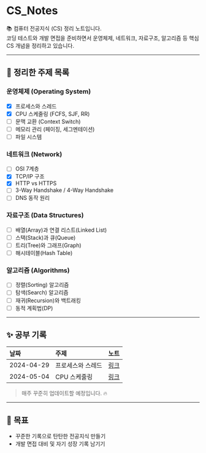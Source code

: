 # CS_Notes

📚 컴퓨터 전공지식 (CS) 정리 노트입니다.  
코딩 테스트와 개발 면접을 준비하면서 운영체제, 네트워크, 자료구조, 알고리즘 등 핵심 CS 개념을 정리하고 있습니다.

---

## 📌 정리한 주제 목록

### 운영체제 (Operating System)
- [X] 프로세스와 스레드
- [X] CPU 스케줄링 (FCFS, SJF, RR)
- [ ] 문맥 교환 (Context Switch)
- [ ] 메모리 관리 (페이징, 세그멘테이션)
- [ ] 파일 시스템

### 네트워크 (Network)
- [ ] OSI 7계층
- [x] TCP/IP 구조
- [x] HTTP vs HTTPS
- [ ] 3-Way Handshake / 4-Way Handshake
- [ ] DNS 동작 원리

### 자료구조 (Data Structures)
- [ ] 배열(Array)과 연결 리스트(Linked List)
- [ ] 스택(Stack)과 큐(Queue)
- [ ] 트리(Tree)와 그래프(Graph)
- [ ] 해시테이블(Hash Table)

### 알고리즘 (Algorithms)
- [ ] 정렬(Sorting) 알고리즘
- [ ] 탐색(Search) 알고리즘
- [ ] 재귀(Recursion)와 백트래킹
- [ ] 동적 계획법(DP)

---

## ✨ 공부 기록

| 날짜 | 주제 | 노트 |
|:---|:---|:---|
| 2024-04-29 | 프로세스와 스레드 | [링크]() |
| 2024-05-04 | CPU 스케줄링 | [링크]() |

> 매주 꾸준히 업데이트할 예정입니다. 🔥

---

## 💬 목표

- 꾸준한 기록으로 탄탄한 전공지식 만들기
- 개발 면접 대비 및 자기 성장 기록 남기기

